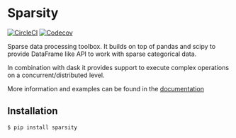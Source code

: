 # Sparsity
[![CircleCI](https://circleci.com/gh/datarevenue-berlin/sparsity.svg?style=svg)](https://circleci.com/gh/datarevenue-berlin/sparsity)
[![Codecov](https://img.shields.io/codecov/c/github/datarevenue-berlin/sparsity.svg)](https://codecov.io/gh/datarevenue-berlin/sparsity)

Sparse data processing toolbox. It builds on top of pandas and scipy to provide DataFrame
like API to work with sparse categorical data. 

In combination with dask it provides support to execute complex operations on 
a concurrent/distributed level.

More information and examples can be found in the [documentation](https://github.io/datarevenue-berlin/sparsity)


## Installation
```
$ pip install sparsity
```